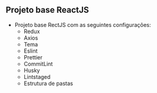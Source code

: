 ## Projeto base ReactJS

- Projeto base RectJS com as seguintes configurações:
  - Redux
  - Axios
  - Tema
  - Eslint
  - Prettier
  - CommitLint
  - Husky
  - Lintstaged
  - Estrutura de pastas
